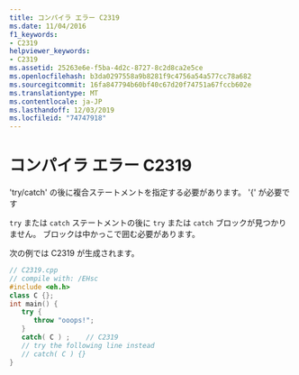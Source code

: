 ```yaml
---
title: コンパイラ エラー C2319
ms.date: 11/04/2016
f1_keywords:
- C2319
helpviewer_keywords:
- C2319
ms.assetid: 25263e6e-f5ba-4d2c-8727-8c2d8ca2e5ce
ms.openlocfilehash: b3da0297558a9b8281f9c4756a54a577cc78a682
ms.sourcegitcommit: 16fa847794b60bf40c67d20f74751a67fccb602e
ms.translationtype: MT
ms.contentlocale: ja-JP
ms.lasthandoff: 12/03/2019
ms.locfileid: "74747918"
---
```

# <a name="compiler-error-c2319"></a>コンパイラ エラー C2319

'try/catch' の後に複合ステートメントを指定する必要があります。 '{' が必要です

`try` または `catch` ステートメントの後に `try` または `catch` ブロックが見つかりません。 ブロックは中かっこで囲む必要があります。

次の例では C2319 が生成されます。

```cpp
// C2319.cpp
// compile with: /EHsc
#include <eh.h>
class C {};
int main() {
   try {
      throw "ooops!";
   }
   catch( C ) ;    // C2319
   // try the following line instead
   // catch( C ) {}
}
```
